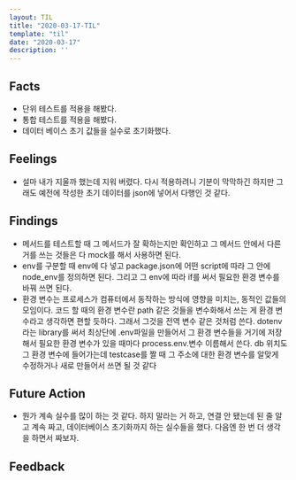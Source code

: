```yaml
---
layout: TIL
title: "2020-03-17-TIL"
template: "til"
date: "2020-03-17"
description: ''
---
```


## Facts

- 단위 테스트를 적용을 해봤다.
- 통합 테스트를 적용을 해봤다. 
- 데이터 베이스 초기 값들을 실수로 초기화했다.

## Feelings

- 설마 내가 지울까 했는데 지워 버렸다. 다시 적용하려니 기분이 막막하긴 하지만 그래도 예전에 작성한 초기 데이터를 json에 넣어서 다행인 것 같다.

## Findings

- 메서드를 테스트할 때 그 메서드가 잘 확하는지만 확인하고 그 메서드 안에서 다른 거를 쓰는 것들은 다 mock를 해서 사용하면 된다.
- env를 구분할 때 env에 다 넣고 package.json에 어떤 script에 따라 그 안에 node_env를 정의하면 된다. 그리고 그 env에 따라 if를 써서 필요한 환경 변수를 바꿔 쓰면 된다.
- 환경 변수는 프로세스가 컴퓨터에서 동작하는 방식에 영향을 미치는, 동적인 값들의 모임이다. 코드 할 때의 환경 변수란 path 같은 것들을 변수화해서 쓰는 게 환경 변수라고 생각하면 편할 듯하다. 그래서 그것을 전역 변수 같은 것처럼 쓴다. dotenv라는 library를 써서 최상단에 .env파일을 만들어서 그 환경 변수들을 거기에 저장해서 필요한 환경 변수가 있을 때마다 process.env.변수 이름해서 쓴다. db 위치도 그 환경 변수에 들어가는데 testcase를 짤 때 그 주소에 대한 환경 변수를 알맞게 수정하거나 새로 만들어서 쓰면 될 것 같다

## Future Action

- 뭔가 계속 실수를 많이 하는 것 같다. 하지 말라는 거 하고, 연결 안 됐는데 된 줄 알고 계속 짜고, 데이터베이스 초기화까지 하는 실수들을 했다. 다음엔 한 번 더 생각을 하면서 짜보자.

## Feedback
